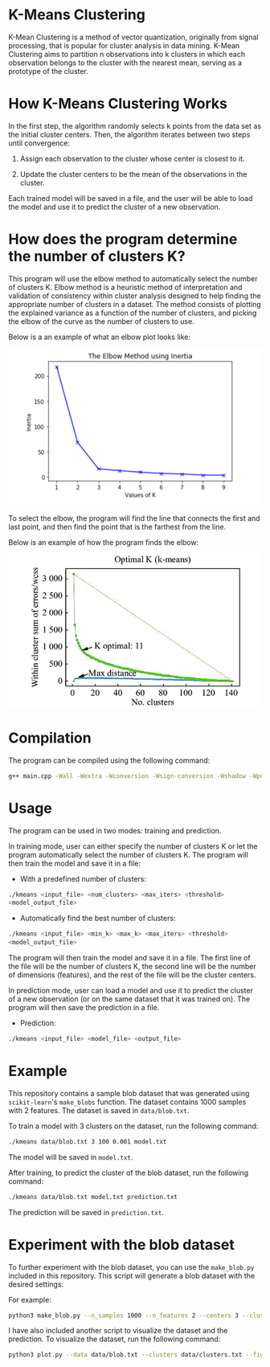 # K-Means Clustering

K-Mean Clustering is a method of vector quantization, originally from signal processing, that is popular for cluster analysis in data mining. K-Mean Clustering aims to partition n observations into k clusters in which each observation belongs to the cluster with the nearest mean, serving as a prototype of the cluster.

# How K-Means Clustering Works

In the first step, the algorithm randomly selects k points from the data set as the initial cluster centers. Then, the algorithm iterates between two steps until convergence:

1. Assign each observation to the cluster whose center is closest to it.

2. Update the cluster centers to be the mean of the observations in the cluster.

Each trained model will be saved in a file, and the user will be able to load the model and use it to predict the cluster of a new observation.

# How does the program determine the number of clusters K?

This program will use the elbow method to automatically select the number of clusters K. Elbow method is a heuristic method of interpretation and validation of consistency within cluster analysis designed to help finding the appropriate number of clusters in a dataset. The method consists of plotting the explained variance as a function of the number of clusters, and picking the elbow of the curve as the number of clusters to use.

Below is a an example of what an elbow plot looks like:

![image](/inertia.png)

To select the elbow, the program will find the line that connects the first and last point, and then find the point that is the farthest from the line.

Below is an example of how the program finds the elbow:

![image](/optimal-k.png)

# Compilation

The program can be compiled using the following command:

```bash
g++ main.cpp -Wall -Wextra -Wconversion -Wsign-conversion -Wshadow -Wpedantic -o kmeans
```

# Usage

The program can be used in two modes: training and prediction.

In training mode, user can either specify the number of clusters K or let the program automatically select the number of clusters K. The program will then train the model and save it in a file:

- With a predefined number of clusters:

```bash
./kmeans <input_file> <num_clusters> <max_iters> <threshold>
<model_output_file>
```

- Automatically find the best number of clusters:

```bash
./kmeans <input_file> <min_k> <max_k> <max_iters> <threshold>
<model_output_file>
```

The program will then train the model and save it in a file. The first line of the file will be the number of clusters K, the second line will be the number of dimensions (features), and the rest of the file will be the cluster centers.

In prediction mode, user can load a model and use it to predict the cluster of a new observation (or on the same dataset that it was trained on). The program will then save the prediction in a file.

- Prediction:

```bash
./kmeans <input_file> <model_file> <output_file>
```

# Example

This repository contains a sample blob dataset that was generated using `scikit-learn`'s `make_blobs` function. The dataset contains 1000 samples with 2 features. The dataset is saved in `data/blob.txt`.

To train a model with 3 clusters on the dataset, run the following command:

```bash
./kmeans data/blob.txt 3 100 0.001 model.txt
```

The model will be saved in `model.txt`.

After training, to predict the cluster of the blob dataset, run the following command:

```bash
./kmeans data/blob.txt model.txt prediction.txt
```

The prediction will be saved in `prediction.txt`.

# Experiment with the blob dataset

To further experiment with the blob dataset, you can use the `make_blob.py` included in this repository. This script will generate a blob dataset with the desired settings:

For example:

```bash
python3 make_blob.py --n_samples 1000 --n_features 2 --centers 3 --cluster_std 1.0 --random_state 42 --output data/blob.txt
```

I have also included another script to visualize the dataset and the prediction. To visualize the dataset, run the following command:

```bash
python3 plot.py --data data/blob.txt --clusters data/clusters.txt --fig data/plot.png
```
